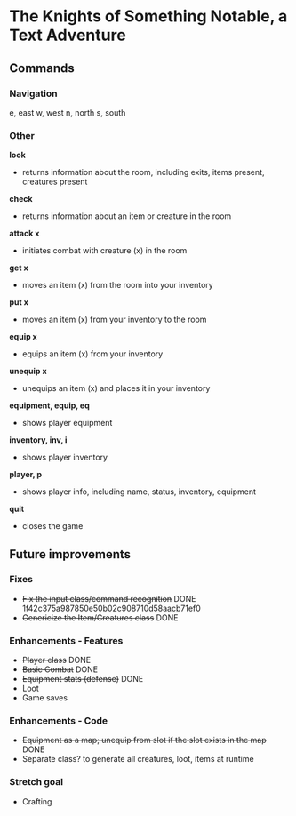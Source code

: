 # The Knights of Something Notable, a Text Adventure

## Commands
### Navigation
e, east
w, west
n, north
s, south

### Other

__look__
* returns information about the room, including exits, items present, creatures present

__check__
* returns information about an item or creature in the room

__attack x__
* initiates combat with creature (x) in the room

__get x__
* moves an item (x) from the room into your inventory

__put x__
* moves an item (x) from your inventory to the room

__equip x__
* equips an item (x) from your inventory

__unequip x__
* unequips an item (x) and places it in your inventory

__equipment, equip, eq__
* shows player equipment

__inventory, inv, i__
* shows player inventory

__player, p__
* shows player info, including name, status, inventory, equipment

__quit__
* closes the game



## Future improvements

### Fixes

* ~~Fix the input class/command recognition~~ DONE 1f42c375a987850e50b02c908710d58aacb71ef0
* ~~Genericize the Item/Creatures class~~ DONE

### Enhancements - Features

* ~~Player class~~ DONE
* ~~Basic Combat~~ DONE
* ~~Equipment stats (defense)~~ DONE
* Loot
* Game saves

### Enhancements - Code

* ~~Equipment as a map; unequip from slot if the slot exists in the map~~ DONE
* Separate class? to generate all creatures, loot, items at runtime

### Stretch goal

* Crafting
